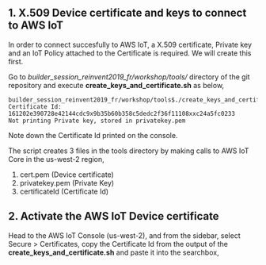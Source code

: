 ## 1. X.509 Device certificate and keys to connect to AWS IoT

In order to connect succesfully to AWS IoT, a X.509 certificate, Private key and an IoT Policy attached to the Certificate is required. We will create this first.

Go to *builder_session_reinvent2019_fr/workshop/tools/* directory of the git repository and execute **create_keys_and_certificate.sh** as below,

```
builder_session_reinvent2019_fr/workshop/tools$./create_keys_and_certificate.sh
Certificate Id: 161202e390728e42144cdc9x9b35b60b358c5dedc2f36f11108xxc24a5fc0233
Not printing Private key, stored in privatekey.pem
```

Note down the Certificate Id printed on the console.

The script creates 3 files in the tools directory by making calls to AWS IoT Core in the us-west-2 region, 

1. cert.pem (Device certificate)
2. privatekey.pem (Private Key)
3. certificateId (Certificate Id)

## 2. Activate the AWS IoT Device certificate
Head to the AWS IoT Console (us-west-2), and from the sidebar, select Secure > Certificates, copy the Certificate Id from the output of the **create_keys_and_certificate.sh** and paste it into the searchbox,








